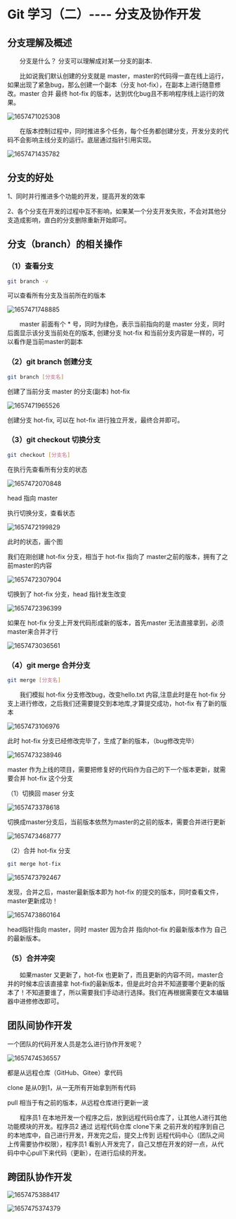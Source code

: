 # Git 学习（二）---- 分支及协作开发



## 分支理解及概述



&emsp;&emsp;分支是什么？ 分支可以理解成对某一分支的副本.



&emsp;&emsp;比如说我们默认创建的分支就是 master，master的代码得一直在线上运行，如果出现了紧急bug，那么创建一个副本（分支 hot-fix），在副本上进行随意修改。master 合并 最终 hot-fix 的版本，达到优化bug且不影响程序线上运行的效果。



![1657471025308](C:\Users\rain7\AppData\Roaming\Typora\typora-user-images\1657471025308.png)





&emsp;&emsp;在版本控制过程中，同时推进多个任务，每个任务都创建分支，开发分支的代码不会影响主线分支的运行。底层通过指针引用实现。



![1657471435782](C:\Users\rain7\AppData\Roaming\Typora\typora-user-images\1657471435782.png)



## 分支的好处



1、同时并行推进多个功能的开发，提高开发的效率



2、各个分支在开发的过程中互不影响，如果某一个分支开发失败，不会对其他分支造成影响，直白的分支删除重新开始即可。



## 分支（branch）的相关操作







### （1）查看分支

```bash
git branch -v
```

可以查看所有分支及当前所在的版本

![1657471748885](C:\Users\rain7\AppData\Roaming\Typora\typora-user-images\1657471748885.png)



&emsp;&emsp;master 前面有个 * 号，同时为绿色，表示当前指向的是 master 分支，同时后面显示该分支当前处在的版本, 创建分支 hot-fix 和当前分支内容是一样的，可以看作是当前master的副本



### （2）git branch 创建分支



```bash
git branch [分支名]
```



创建了当前分支 master 的分支(副本) hot-fix



![1657471965526](C:\Users\rain7\AppData\Roaming\Typora\typora-user-images\1657471965526.png)



创建分支 hot-fix, 可以在 hot-fix 进行独立开发，最终合并即可。



### （3）git checkout 切换分支



```bash
git checkout [分支名]
```



在执行先查看所有分支的状态

![1657472070848](C:\Users\rain7\AppData\Roaming\Typora\typora-user-images\1657472070848.png)

head 指向 master



执行切换分支，查看状态

![1657472199829](C:\Users\rain7\AppData\Roaming\Typora\typora-user-images\1657472199829.png)



此时的状态，画个图



我们在刚创建 hot-fix 分支，相当于 hot-fix 指向了 master之前的版本，拥有了之前master的内容

![1657472307904](C:\Users\rain7\AppData\Roaming\Typora\typora-user-images\1657472307904.png)



切换到了 hot-fix 分支，head 指针发生改变



![1657472396399](C:\Users\rain7\AppData\Roaming\Typora\typora-user-images\1657472396399.png)





如果在 hot-fix 分支上开发代码形成新的版本，首先master 无法直接拿到，必须master来合并才行

![1657473036561](C:\Users\rain7\AppData\Roaming\Typora\typora-user-images\1657473036561.png)



### （4）git merge 合并分支



```bash
git merge [分支名]
```



&emsp;&emsp;我们模拟 hot-fix 分支修改bug，改变hello.txt 内容,注意此时是在 hot-fix 分支上进行修改，之后我们还需要提交到本地库,才算提交成功，hot-fix 有了新的版本



![1657473106976](C:\Users\rain7\AppData\Roaming\Typora\typora-user-images\1657473106976.png)



此时 hot-fix 分支已经修改完毕了，生成了新的版本，（bug修改完毕）



![1657473238946](C:\Users\rain7\AppData\Roaming\Typora\typora-user-images\1657473238946.png)



master 作为上线的项目，需要把修复好的代码作为自己的下一个版本更新，就需要合并 hot-fix 这个分支



（1）切换回 maser 分支



![1657473378618](C:\Users\rain7\AppData\Roaming\Typora\typora-user-images\1657473378618.png)



切换成master分支后，当前版本依然为master的之前的版本，需要合并进行更新



![1657473468777](C:\Users\rain7\AppData\Roaming\Typora\typora-user-images\1657473468777.png)



（2）合并 hot-fix 分支



```bash
git merge hot-fix
```



![1657473792467](C:\Users\rain7\AppData\Roaming\Typora\typora-user-images\1657473792467.png)



发现，合并之后，master最新版本即为 hot-fix 的提交的版本，同时查看文件，master更新成功！

![1657473860164](C:\Users\rain7\AppData\Roaming\Typora\typora-user-images\1657473860164.png)

head指针指向 master，同时 master 因为合并 指向hot-fix 的最新版本作为 自己的最新版本。





### （5）合并冲突





&emsp;&emsp;如果master 又更新了，hot-fix 也更新了，而且更新的内容不同，master合并的时候本应该直接拿 hot-fix的最新版本，但是此时合并不知道要哪个更新的版本了！不知道要谁了，所以需要我们手动进行选择。我们在再根据需要在文本编辑器中进修修改即可。





## 团队间协作开发



一个团队的代码开发人员是怎么进行协作开发呢？



![1657474536557](C:\Users\rain7\AppData\Roaming\Typora\typora-user-images\1657474536557.png)

都是从远程仓库（GitHub、Gitee）拿代码

clone 是从0到1，从一无所有开始拿到所有代码

pull 相当于有之前的版本，从远程仓库进行更新一波



&emsp;&emsp;程序员1 在本地开发一个程序之后，放到远程代码仓库了，让其他人进行其他功能模块的开发。程序员2 通过 远程代码仓库 clone下来 之前开发的程序到自己的本地库中，自己进行开发，开发完之后，提交上传到 远程代码中心（团队之间上传需要协作权限），程序员1 看别人开发完了，自己又想在开发的好一点，从代码中中心pull下来代码（更新），在进行后续的开发。



## 跨团队协作开发



![1657475388417](C:\Users\rain7\AppData\Roaming\Typora\typora-user-images\1657475388417.png)



![1657475374379](C:\Users\rain7\AppData\Roaming\Typora\typora-user-images\1657475374379.png)

